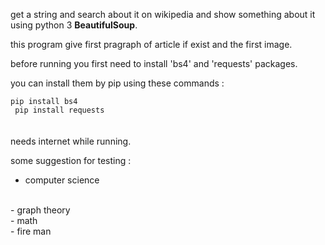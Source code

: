 get a string and search about it on wikipedia and show something about it using python 3 <strong>BeautifulSoup</strong>.

this program give first pragraph of article if exist and the first image.

before running you first need to install 'bs4' and 'requests' packages.

you can install them by pip using these commands : 

<code>pip install bs4
</code>
<br>
<code>
pip install requests
</code>
<br><br>
needs internet while running.

some suggestion for testing :
<br>
-  computer science
<br>
-  graph theory
<br>
-  math
<br>
-  fire man
<br>
	
